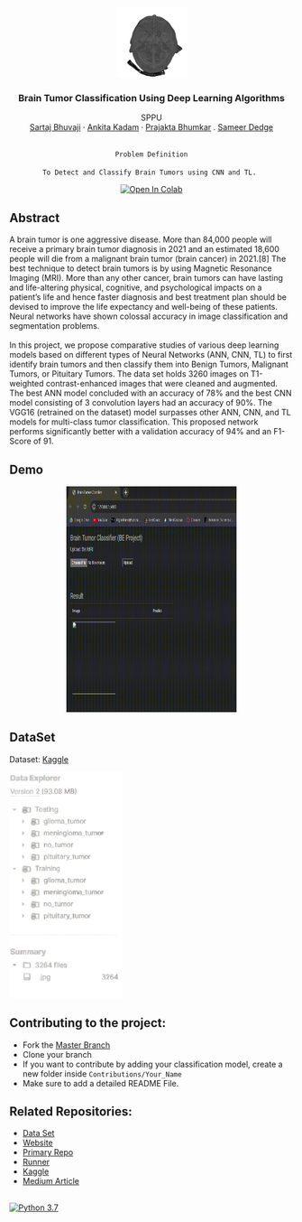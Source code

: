 <br />
<div align="center">
  <a href="https://github.com/SartajBhuvaji/Data-Science-Project/tree/main/">
    <img src="https://github.com/SartajBhuvaji/Brain-Tumor-Classification-Using-Deep-Learning-Algorithms/blob/master/ReadMe_files/MRI-animinated.gif" alt="logo" width="125" height="125">
  </a>

<h3 align="center">Brain Tumor Classification Using Deep Learning Algorithms</h3>

  <p align="center">
    SPPU
    <br />
    <a href="https://github.com/SartajBhuvaji">Sartaj Bhuvaji</a>
    ·
    <a href="https://github.com/kadamankitaa">Ankita Kadam</a>
    ·
    <a href="https://www.linkedin.com/in/prajakta-bhumkar-51703220a/">Prajakta Bhumkar</a>
    .
    <a href = "https://www.linkedin.com/in/sameer-dedge/">Sameer Dedge</a><br><br>
    
    Problem Definition
    
    To Detect and Classify Brain Tumors using CNN and TL. 
    
  </p>
</div>




<div align = "center">
  
[![Open In Colab](https://colab.research.google.com/assets/colab-badge.svg)](https://colab.research.google.com/drive/1yHKKk8I4QfKc1qv2cXCNbgIiUtBRk1rF?usp=sharing)
<br>
</div>

## Abstract
<p>
A brain tumor is one aggressive disease. More than 84,000 people will receive a primary brain tumor diagnosis in 2021 and an estimated 18,600 people will die from a malignant brain tumor (brain cancer) in 2021.[8] The best technique to detect brain tumors is by using Magnetic Resonance Imaging (MRI). More than any other cancer, brain tumors can have lasting and life-altering physical, cognitive, and psychological impacts on a patient’s life and hence faster diagnosis and best treatment plan should be devised to improve the life expectancy and well-being of these patients. Neural networks have shown colossal accuracy in image classification and segmentation problems.
<br><br>
In this project, we propose comparative studies of various deep learning models based on different types of Neural Networks (ANN, CNN, TL) to first identify brain tumors and then classify them into Benign Tumors, Malignant Tumors, or Pituitary Tumors. The data set holds 3260 images on T1-weighted contrast-enhanced images that were cleaned and augmented. The best ANN model concluded with an accuracy of 78% and the best CNN model consisting of 3 convolution layers had an accuracy of 90%. The VGG16 (retrained on the dataset) model surpasses other ANN, CNN, and TL models for multi-class tumor classification. This proposed network performs significantly better  with a validation accuracy of 94% and an F1-Score of 91.
<p>

## Demo
<div align="center">
<img src="https://github.com/SartajBhuvaji/Brain-Tumor-Classification-Using-Deep-Learning-Algorithms/blob/master/ReadMe_files/BE%20Project%20demo.gif" alt="logo" width="60%" height="400">
</div> 

## DataSet
Dataset: [Kaggle](https://www.kaggle.com/datasets/sartajbhuvaji/brain-tumor-classification-mri)

<div align="left">
  <a href="https://github.com/SartajBhuvaji/Data-Science-Project/tree/main/">
    <img src="https://github.com/SartajBhuvaji/Brain-Tumor-Classification-Using-Deep-Learning-Algorithms/blob/master/ReadMe_files/dataset_description.png" alt="dataset_description" width="200" height="400">
  </a>
  </div>

## Contributing to the project:

*   Fork the [Master Branch](https://github.com/SartajBhuvaji/Brain-Tumor-Classification-Using-Deep-Learning-Algorithms)
*   Clone your branch
*   If you want to contribute by adding your classification model, create a new folder inside ```Contributions/Your_Name```
*   Make sure to add a detailed README File.



##  Related Repositories:
* [Data Set](https://https://github.com/SartajBhuvaji/Brain-Tumor-Classification-DataSet/)
* [Website](https://sartajbhuvaji.github.io/Brain-Tumor-Classification-Website/) 
* [Primary Repo](https://github.com/SartajBhuvaji/Brain-Tumor-Classification-Using-Deep-Learning-Algorithms/tree/master) 
* [Runner](https://github.com/SartajBhuvaji/Brain-Tumor-Classification-Using-Deep-Learning-Algorithms-Runner)
* [Kaggle](https://www.kaggle.com/datasets/sartajbhuvaji/brain-tumor-classification-mri)
* [Medium Article](https://medium.com/@sartajbhuvaji/brain-tumor-classification-546a72d4103b)

##
<div>
  
[![Python 3.7](https://img.shields.io/badge/python-3.7-blue.svg)](https://www.python.org/downloads/release/python-370/)

</div>

